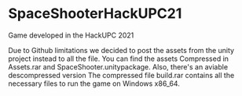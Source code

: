 # SpaceShooterHackUPC21
Game developed in the HackUPC 2021

Due to Github limitations we decided to post the assets from the unity project instead to all the file.
You can find the assets Compressed in Assets.rar and SpaceShooter.unitypackage. Also, there's an aviable descompressed version
The compressed file build.rar contains all the necessary files to run the game on Windows x86_64.
